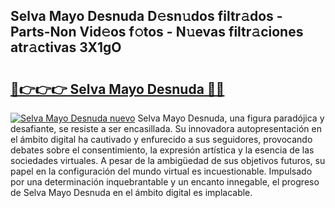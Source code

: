 ## Selva Mayo Desnuda D𝚎sn𝚞dos filtr𝚊dos - Parts-Non Vid𝚎os f𝚘tos - N𝚞evas filtr𝚊ciones atr𝚊ctivas 3X1gO

# <h2><a href="http://mb2qyz4.tromn.icu/?c=Selva+Mayo+Desnuda">🔗👉👉👉 Selva Mayo Desnuda 🔗🔗</a></h2>

[![Selva Mayo Desnuda nuevo](https://i.imgur.com/pEAQMta.gif)](http://mb2qyz4.tromn.icu/?c=Selva+Mayo+Desnuda)
Selva Mayo Desnuda, una figura paradójica y desafiante, se resiste a ser encasillada. Su innovadora autopresentación en el ámbito digital ha cautivado y enfurecido a sus seguidores, provocando debates sobre el consentimiento, la expresión artística y la esencia de las sociedades virtuales. A pesar de la ambigüedad de sus objetivos futuros, su papel en la configuración del mundo virtual es incuestionable. Impulsado por una determinación inquebrantable y un encanto innegable, el progreso de Selva Mayo Desnuda en el ámbito digital es implacable.

